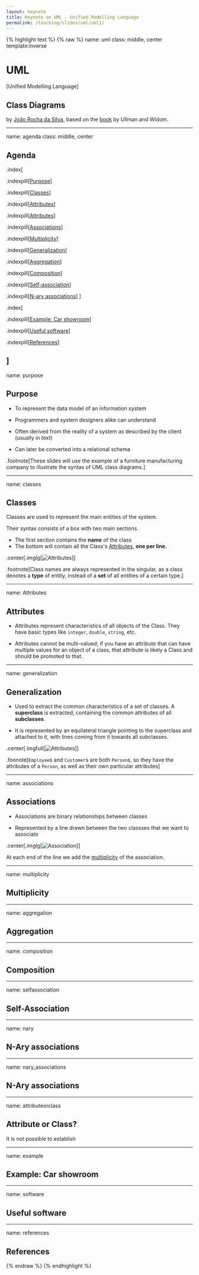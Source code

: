 ```yaml
---
layout: keynote
title: Keynote on UML - Unified Modelling Language
permalink: /teaching/slides/uml/uml1/
---
```

{% highlight text %}
{% raw %}
name: uml
class: middle, center
template:inverse

# UML 
[Unified Modelling Language] 

## Class Diagrams
by [João Rocha da Silva](https://silvae86.github.io), based on the [book](https://dl.acm.org/citation.cfm?id=1554749) by Ullman and Widom.

---
name: agenda
class: middle, center

## Agenda
.index[

.indexpill[[Purpose](#purpose)]

.indexpill[[Classes](#classes)]

.indexpill[[Attributes](#attributes)]

.indexpill[[Attributes](#attributes)]

.indexpill[[Associations](#associations)]

.indexpill[[Multiplicity](#multiplicity)]

.indexpill[[Generalization](#generalization)]

.indexpill[[Aggregation](#aggregation)]

.indexpill[[Composition](#composition)]

.indexpill[[Self-association](#selfassociation)]

.indexpill[[N-ary associations](#nary_associations)]
]

.index[

.indexpill[[Example: Car showroom](#example)]

.indexpill[[Useful software](#software)]

.indexpill[[References](#references)]

]
---
name: purpose
## Purpose

- To represent the data model of an information system

- Programmers and system designers alike can understand

- Often derived from the reality of a system as described by the client (usually in text)

- Can later be converted into a relational schema

.footnote[These slides will use the example of a furniture manufacturing company to illustrate the syntax of UML class diagrams.]

---
name: classes
## Classes

Classes are used to represent the main entities of the system. 

Their syntax consists of a box with two main sections.

- The first section contains the **name** of the class 
- The bottom will contain all the Class's [Attributes](#attributes), **one per line**.

.center[.imglg[![Attributes](../diagrams/UMLDiagrams/Classes.png)]]

.footnote[Class names are always represented in the singular, as a class denotes a **type** of entity, instead of a **set** of all entities of a certain type.]

---
name: Attributes
## Attributes

- Attributes represent characteristics of all objects of the Class. They have basic types like `integer`, `double`, `string`, etc.

- Attributes cannot be multi-valued; if you have an attribute that can have multiple values for an object of a class, that attribute is likely a Class and should be promoted to that.

---
name: generalization
## Generalization

- Used to extract the common characteristics of a set of classes. A **superclass** is extracted, containing the common attributes of all **subclasses**.

- It is represented by an equilateral triangle pointing to the superclass and attached to it, with lines coming from it towards all subclasses.

.center[.imgfull[![Attributes](../diagrams/UMLDiagrams/Generalization.png)]]

.foonote[`Employee`s and `Customer`s are both `Person`s, so they have the attributes of a `Person`, as well as their own particular attributes]

---
name: associations
## Associations

- Associations are binary relationships between classes

- Represented by a line drawn between the two classses that we want to associate

.center[.imglg[![Association](../diagrams/UMLDiagrams/Association.png)]]

At each end of the line we add the [multiplicity](#multiplicity) of the association.

---
name: multiplicity
## Multiplicity



---
name: aggregation
## Aggregation

---
name: composition
## Composition

---
name: selfassociation
## Self-Association

---
name: nary
## N-Ary associations

---
name: nary_associations
## N-Ary associations

---
name: attributeorclass
## Attribute or Class? 

It is not possible to establish 

---
name: example
## Example: Car showroom

---
name: software
## Useful software

---
name: references
## References

{% endraw %}
{% endhighlight %}